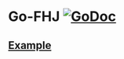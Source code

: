 # Go-FHJ [![GoDoc](https://godoc.org/github.com/jqs7/go-fhj?status.svg)](https://godoc.org/github.com/jqs7/go-fhj)

## [Example](https://godoc.org/github.com/jqs7/go-fhj#example-package)